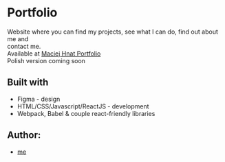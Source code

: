 # Portfolio
Website where you can find my projects, see what I can do, find out about me and<br /> contact me.<br />
Available at [Maciej Hnat Portfolio](https://mecies.github.io/me/) <br />
Polish version coming soon<br />

## Built with
- Figma - design
- HTML/CSS/Javascript/ReactJS - development
- Webpack, Babel & couple react-friendly libraries

## Author:
- [me](https://github.com/mecies)

